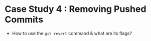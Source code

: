 # Case Study 4 : Removing Pushed Commits

- How to use the `git revert` command & what are its flags?
